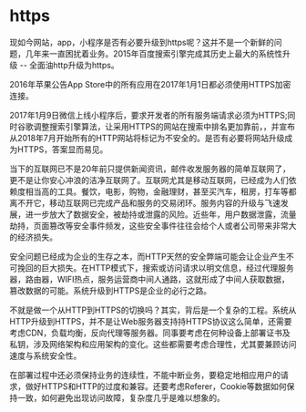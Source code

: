 # https

现如今网站，app，小程序是否有必要升级到https呢？这并不是一个新鲜的问题，几年来一直困扰着业务。2015年百度搜索引擎完成其历史上最大的系统性升级 -- 全面油http升级为https。

2016年苹果公告App Store中的所有应用在2017年1月1日都必须使用HTTPS加密连接。

2017年1月9日微信上线小程序后，要求开发者的所有服务端请求必须为HTTPS;同时谷歌调整搜索引擎算法，让采用HTTPS的网站在搜索中排名更加靠前，，并宣布从2018年7月开始所有的HTTP网站将标记为不安全的。是否有必要将网站升级成为HTTPS，答案显而易见。

当下的互联网已不是20年前只提供新闻资讯，邮件收发服务器的简单互联网了，更不是让你安心冲浪的洁净互联网了。互联网尤其是移动互联网，已经成为人们依赖度相当高的工具。餐饮，电影，购物，金融理财，甚至买汽车，租房，打车等都离不开它，移动互联网已完成产品和服务的交易闭环。服务内容的升级与飞速发展，进一步放大了数据安全，被劫持或泄露的风险。近些年，用户数据泄露，流量劫持，页面篡改等安全事件频发，这些安全事件往往会给个人或者公司带来非常大的经济损失。

安全问题已经成为企业的生存之本，而HTTP天然的安全弊端可能会让企业产生不可挽回的巨大损失。在HTTP模式下，搜索或访问请求以明文信息，经过代理服务器，路由器，WIFI热点，服务运营商中间人通路，这就形成了中间人获取数据，篡改数据的可能。系统升级到HTTPS是企业的必行之路。

不就是做一个从HTTP到HTTPS的切换吗？其实，背后是一个复杂的工程。系统从HTTP升级到HTTPS，并不是让Web服务器支持持HTTPS协议这么简单，还需要考虑CDN，负载均衡，反向代理等服务器。同事要考虑在何种设备上部署证书及私钥，涉及网络架构和应用架构的变化。这些都需要考虑合理性，尤其要兼顾访问速度与系统安全性。

在部署过程中还必须保持业务的连续性，不能中断业务，要稳定地相应用户的请求，做好HTTPS和HTTP的过度和兼容。还要考虑Referer，Cookie等数据如何保持一致，如何避免出现访问故障，复杂度几乎是难以想象的。

